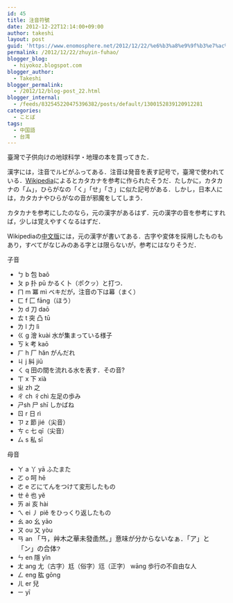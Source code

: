 ```yaml
---
id: 45
title: 注音符號
date: 2012-12-22T12:14:00+09:00
author: takeshi
layout: post
guid: 'https://www.enomosphere.net/2012/12/22/%e6%b3%a8%e9%9f%b3%e7%ac%a6%e8%99%9f/'
permalink: /2012/12/22/zhuyin-fuhao/
blogger_blog:
  - hiyokoz.blogspot.com
blogger_author:
  - Takeshi
blogger_permalink:
  - /2012/12/blog-post_22.html
blogger_internal:
  - /feeds/832545220475396382/posts/default/1300152839120912281
categories:
  - ことば
tags:
  - 中国語
  - 台湾
---
```

臺灣で子供向けの地球科学・地理の本を買ってきた．<!--more-->

漢字には，注音でルビがふってある．注音は発音を表す記号で，臺灣で使われている．<a href="http://ja.wikipedia.org/wiki/%E6%B3%A8%E9%9F%B3%E7%AC%A6%E5%8F%B7">Wikipedia</a>によるとカタカナを参考に作られたそうだ．たしかに，カタカナの「ム」，ひらがなの「く」「せ」「さ」に似た記号がある．しかし，日本人には，カタカナやひらがなの音が邪魔をしてしまう．

カタカナを参考にしたのなら，元の漢字があるはず．元の漢字の音を参考にすれば，少しは覚えやすくなるはずだ．

Wikipediaの<a href="http://zh.wikipedia.org/wiki/%E6%B3%A8%E9%9F%B3%E7%AC%A6%E8%99%9F">中文版</a>には，元の漢字が書いてある．古字や変体を採用したものもあり，すべてがなじみのある字とは限らないが，参考にはなりそうだ．

子音
<ul>
 	<li>ㄅ b 包 baō</li>
 	<li>ㄆ p 扑 pū かるく卜（ポクッ）と打つ．</li>
 	<li>ㄇ m 冪 mì ベキだが，注音の下は幕（まく）</li>
 	<li>ㄈ f 匚 fāng（ほう）</li>
 	<li>ㄉ d 刀 daō</li>
 	<li>ㄊ t 突 凸 tū</li>
 	<li>ㄌ l 力 lì</li>
 	<li>ㄍ g 澮 kuài 水が集まっている様子</li>
 	<li>ㄎ k 考 kaō</li>
 	<li>ㄏ h 厂 hăn がんだれ</li>
 	<li>ㄐ j 糾 jiū</li>
 	<li>ㄑ q 田の間を流れる水を表す．その音?</li>
 	<li>ㄒ x 下 xià</li>
 	<li>ㄓ zh 之</li>
 	<li>ㄔ ch 彳chì 左足の歩み</li>
 	<li>ㄕsh 尸 shī しかばね</li>
 	<li>ㄖ r 日 rì</li>
 	<li>ㄗ z 節 jié（尖音）</li>
 	<li>ㄘ c 七 qī（尖音）</li>
 	<li>ㄙ s 私 sī</li>
</ul>
母音
<ul>
 	<li>ㄚ a 丫 yā ふたまた</li>
 	<li>ㄛ o 呵 hē</li>
 	<li>ㄜ e ㄛにてんをつけて変形したもの</li>
 	<li>ㄝ ê 也 yĕ</li>
 	<li>ㄞ ai 亥 hài</li>
 	<li>ㄟ ei 丿 piě をひっくり返したもの</li>
 	<li>ㄠ ao 幺 yāo</li>
 	<li>ㄡ ou 又 yòu</li>
 	<li>ㄢ an <span style="background-color: #f9f9f9; font-family: sans-serif; font-size: 15px; line-height: 22px; text-align: -webkit-left;">「ㄢ，艸木之華未發圅然。」意味が分からないなぁ．「ア」と「ン」の合体?</span></li>
 	<li>ㄣ en 隱 yĭn</li>
 	<li>ㄤ ang 尢（古字）尪（俗字）尩（正字） wāng 歩行の不自由な人</li>
 	<li>ㄥ eng 肱 gōng</li>
 	<li>ㄦ er 兒</li>
 	<li>ㄧ yī</li>
</ul>